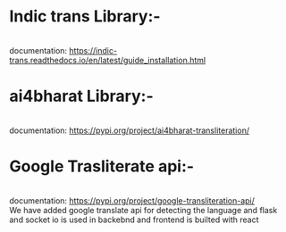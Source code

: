 # Indic trans Library:-
<br/>documentation:         https://indic-trans.readthedocs.io/en/latest/guide_installation.html

# ai4bharat Library:-
<br/>documentation:         https://pypi.org/project/ai4bharat-transliteration/

# Google Trasliterate api:-
<br/>documentation:         https://pypi.org/project/google-transliteration-api/
<br/>
We have added google translate api for detecting the language and flask and socket io is used in backebnd and frontend  is builted with react
